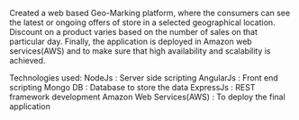 Created a web based Geo-Marking platform, where the consumers can see the latest or ongoing offers of store in a selected geographical 
location. Discount on a product varies based on the number of sales on that particular day. Finally, the application is deployed in 
Amazon web services(AWS) and to make sure that high availability and scalability is achieved.

Technologies used:
NodeJs : Server side scripting
AngularJs : Front end scripting
Mongo DB : Database to store the data
ExpressJs : REST framework development
Amazon Web Services(AWS) : To deploy the final application

